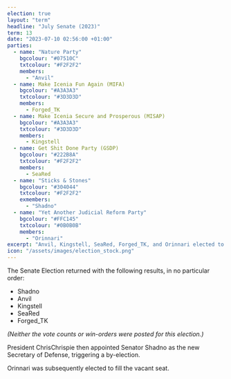 ```yaml
---
election: true
layout: "term"
headline: "July Senate (2023)"
term: 13
date: "2023-07-10 02:56:00 +01:00"
parties:
  - name: "Nature Party"
    bgcolour: "#07510C"
    txtcolour: "#F2F2F2"
    members:
      - "Anvil"
  - name: Make Icenia Fun Again (MIFA)
    bgcolour: "#A3A3A3"
    txtcolour: "#3D3D3D"
    members:
      - Forged_TK
  - name: Make Icenia Secure and Prosperous (MISAP)
    bgcolour: "#A3A3A3"
    txtcolour: "#3D3D3D"
    members:
      - Kingstell
  - name: Get Shit Done Party (GSDP)
    bgcolour: "#222B8A"
    txtcolour: "#F2F2F2"
    members:
      - SeaRed
  - name: "Sticks & Stones"
    bgcolour: "#304044"
    txtcolour: "#F2F2F2"
    exmembers:
      - "Shadno"
  - name: "Yet Another Judicial Reform Party"
    bgcolour: "#FFC145"
    txtcolour: "#0B0B0B"
    members:
      - "Orinnari"
excerpt: "Anvil, Kingstell, SeaRed, Forged_TK, and Orinnari elected to the Senate."
icon: "/assets/images/election_stock.png"
---
```

The Senate Election returned with the following results, in no particular order:

- Shadno
- Anvil
- Kingstell
- SeaRed
- Forged_TK

*(Neither the vote counts or win-orders were posted for this election.)*

President ChrisChrispie then appointed Senator Shadno as the new Secretary of Defense, triggering a by-election.

Orinnari was subsequently elected to fill the vacant seat.
